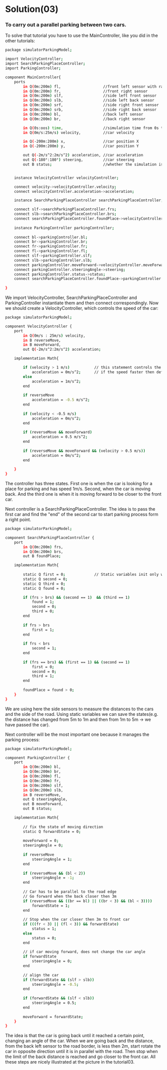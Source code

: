 # Solution(03)

### To carry out a parallel parking between two cars.

To solve that tutorial you have to use the MainController, like you did in the other tutorials:

```sh
package simulatorParkingModel;

import VelocityController;
import SearchParkingPlaceController;
import ParkingController;

component MainController{
    ports 
        in Q(0m:200m) fl,                   //front left sensor with range from 0 meters to 200 meters
        in Q(0m:200m) fr,                   //front right sensor
        in Q(0m:200m) slf,                  //side left front sensor
        in Q(0m:200m) slb,                  //side left back sensor
        in Q(0m:200m) srf,                  //side right front sensor
        in Q(0m:200m) srb,                  //side right back sensor
        in Q(0m:200m) bl,                   //back left sensor
        in Q(0m:200m) br,                   //back right sensor

        in Q(0s:oos) time,                  //simulation time from 0s to infinity
        in Q(0m/s:25m/s) velocity,          //car velocity

        in Q(-200m:200m) x,                 //car position X
        in Q(-200m:200m) y,                 //car position Y

        out Q(-2m/s^2:2m/s^2) acceleration, //car acceleration 
        out Q(-180°:180°) steering,         //car steering
        out B status;                       //whether the simulation is still running


    instance VelocityController velocityController;

    connect velocity->velocityController.velocity;
    connect velocityController.acceleration->acceleration;

    instance SearchParkingPlaceController searchParkingPlaceController;

    connect slf->searchParkingPlaceController.frs;
    connect slb->searchParkingPlaceController.brs;
    connect searchParkingPlaceController.foundPlace->velocityController.reverseMove;
    
    instance ParkingController parkingController;
    
    connect bl->parkingController.bl;
    connect br->parkingController.br;
    connect fr->parkingController.fr;
    connect fl->parkingController.fl;
    connect slf->parkingController.slf;
    connect slb->parkingController.slb;
    connect parkingController.moveForward->velocityController.moveForward;
    connect parkingController.steeringAngle->steering;
    connect parkingController.status->status;
    connect searchParkingPlaceController.foundPlace->parkingController.reverseMove;
    
}
```
We import VelocityController, SearchParkingPlaceController and ParkingController instantiate them and then connect correspondingly. 
Now we should create a VelocityController, which controls the speed of the car:

```sh
package simulatorParkingModel;

component VelocityController {
	port                                    
		in Q(0m/s : 25m/s) velocity,
		in B reverseMove,
		in B moveForward,
		out Q(-2m/s^2:2m/s^2) acceleration; 

	implementation Math{                    

    	if (velocity > 1 m/s)           // this statement controls the speed of the car
    	    acceleration = 0m/s^2;      // if the speed faster then defined then it have no acceleration
    	else
    		acceleration = 1m/s^2;
        end
        
        if reverseMove
        	acceleration = -0.5 m/s^2;
        end
        
        if (velocity < -0.5 m/s)
        	acceleration = 0m/s^2;
        end
        
        if (reverseMove && moveForward)
            acceleration = 0.5 m/s^2;
        end
        
        if (reverseMove && moveForward && (velocity > 0.5 m/s))
            acceleration = 0m/s^2;
        end
        
	}
}
```

The controller has three states. First one is when the car is looking for a place for parking and has speed 1m/s. Second, when the car is moving back. And the third one is when it is moving forward to be closer to the front car.

Next controller is a SearchParkingPlaceController. The idea is to pass the first car and find the "end" of the second car to start parking process form a right point.

```sh
package simulatorParkingModel;

component SearchParkingPlaceController {
    port
        in Q(0m:200m) frs,
        in Q(0m:200m) brs,
        out B foundPlace;

    implementation Math{
        
        static Q first = 0;             // Static variables init only with given value
        static Q second = 0;
        static Q third = 0;
        static Q found = 0;

        if (frs > brs) && (second == 1)  && (third == 1)
            found = 1;
            second = 0;
            third = 0;
        end
        
        if frs > brs
            first = 1;
        end
        
        if frs < brs
            second = 1;
        end
        
        if (frs == brs) && (first == 1) && (second == 1)
            first = 0;
            second = 0;
            third = 1;
        end
        
        foundPlace = found > 0;
    }
}
```

We are using here the side sensors to measure the distances to the cars and the side of the road. Using static variables we can save the states(e.g. the distance has changed from 5m to 1m and then from 1m to 5m -> we have passed the car).

Next controller will be the most important one because it manages the parking process:

```sh
package simulatorParkingModel;

component ParkingController {
    port
        in Q(0m:200m) bl,
        in Q(0m:200m) br,
        in Q(0m:200m) fl,
        in Q(0m:200m) fr,
        in Q(0m:200m) slf,
        in Q(0m:200m) slb,
        in B reverseMove,
        out Q steeringAngle,
        out B moveForward,
        out B status;

    implementation Math{
        
        // fix the state of moving direction
        static Q forwardState = 0;
        
        moveForward = 0;
        steeringAngle = 0;
        
        if reverseMove
            steeringAngle = 1;
        end
        
        if (reverseMove && (bl < 2))
            steeringAngle = -1;
        end
        
        // Car has to be parallel to the road edge
        // Go forward when the back closer then 3m
        if (reverseMove && ((br == bl) || ((br < 3) && (bl < 3))))
            forwardState = 1;
        end
        
        // Stop when the car closer then 3m to front car
        if (((fr < 3) || (fl < 3)) && forwardState)
            status = 1;
        else
            status = 0;
        end
        
        // if car moving forward, does not change the car angle
        if forwardState
            steeringAngle = 0;
        end
        
        // align the car
        if (forwardState && (slf > slb))
            steeringAngle = -0.5;
        end
        
        if (forwardState && (slf < slb))
            steeringAngle = 0.5;
        end
        
        moveForward = forwardState;
    }
}
```
The idea is that the car is going back until it reached a certain point, changing an angle of the car. When we are going back and the distance, from the back left sensor to the road border, is less then 2m, start rotate the car in opposite direction until it is in parallel with the road. Then stop when the limit of the back distance is reached and go closer to the front car. All these steps are nicely illustrated at the picture in the tutorial03.